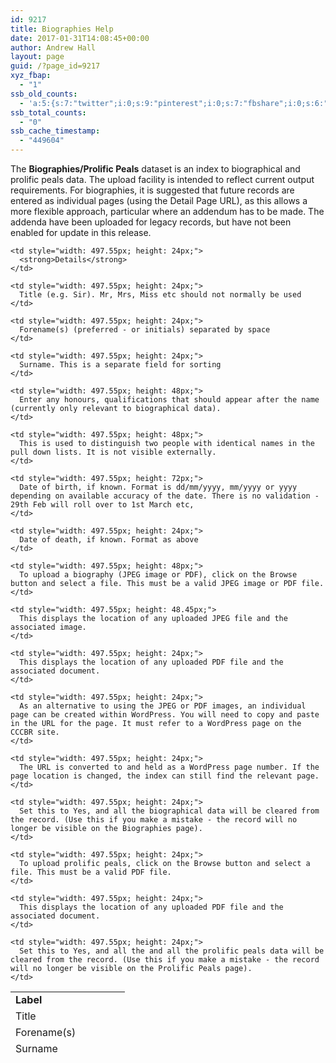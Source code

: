 ```yaml
---
id: 9217
title: Biographies Help
date: 2017-01-31T14:08:45+00:00
author: Andrew Hall
layout: page
guid: /?page_id=9217
xyz_fbap:
  - "1"
ssb_old_counts:
  - 'a:5:{s:7:"twitter";i:0;s:9:"pinterest";i:0;s:7:"fbshare";i:0;s:6:"reddit";i:0;s:6:"tumblr";N;}'
ssb_total_counts:
  - "0"
ssb_cache_timestamp:
  - "449604"
---
```

The **Biographies/Prolific Peals** dataset is an index to biographical and prolific peals data. The upload facility is intended to reflect current output requirements. For biographies, it is suggested that future records are entered as individual pages (using the Detail Page URL), as this allows a more flexible approach, particular where an addendum has to be made. The addenda have been uploaded for legacy records, but have not been enabled for update in this release.

<table style="height: 121px; width: 681px;">
  <tr style="height: 24px;">
    <td style="width: 167.45px; height: 24px;">
      <strong>Label</strong>
    </td>
    
    <td style="width: 497.55px; height: 24px;">
      <strong>Details</strong>
    </td>
  </tr>
  
  <tr style="height: 24px;">
    <td style="width: 167.45px; height: 24px;">
      Title
    </td>
    
    <td style="width: 497.55px; height: 24px;">
      Title (e.g. Sir). Mr, Mrs, Miss etc should not normally be used
    </td>
  </tr>
  
  <tr style="height: 24px;">
    <td style="width: 167.45px; height: 24px;">
      Forename(s)
    </td>
    
    <td style="width: 497.55px; height: 24px;">
      Forename(s) (preferred - or initials) separated by space
    </td>
  </tr>
  
  <tr style="height: 24px;">
    <td style="width: 167.45px; height: 24px;">
      Surname
    </td>
    
    <td style="width: 497.55px; height: 24px;">
      Surname. This is a separate field for sorting
    </td>
  </tr>
  
  <tr style="height: 48px;">
    <td style="width: 167.45px; height: 48px;">
      Honours etc
    </td>
    
    <td style="width: 497.55px; height: 48px;">
      Enter any honours, qualifications that should appear after the name (currently only relevant to biographical data).
    </td>
  </tr>
  
  <tr style="height: 48px;">
    <td style="width: 167.45px; height: 48px;">
      Distinct ID
    </td>
    
    <td style="width: 497.55px; height: 48px;">
      This is used to distinguish two people with identical names in the pull down lists. It is not visible externally.
    </td>
  </tr>
  
  <tr style="height: 72px;">
    <td style="width: 167.45px; height: 72px;">
      Born
    </td>
    
    <td style="width: 497.55px; height: 72px;">
      Date of birth, if known. Format is dd/mm/yyyy, mm/yyyy or yyyy depending on available accuracy of the date. There is no validation - 29th Feb will roll over to 1st March etc,
    </td>
  </tr>
  
  <tr style="height: 24px;">
    <td style="width: 167.45px; height: 24px;">
      Deceased
    </td>
    
    <td style="width: 497.55px; height: 24px;">
      Date of death, if known. Format as above
    </td>
  </tr>
  
  <tr style="height: 48px;">
    <td style="width: 167.45px; height: 48px;">
      Upload Biography
    </td>
    
    <td style="width: 497.55px; height: 48px;">
      To upload a biography (JPEG image or PDF), click on the Browse button and select a file. This must be a valid JPEG image or PDF file.
    </td>
  </tr>
  
  <tr style="height: 48.45px;">
    <td style="width: 167.45px; height: 48.45px;">
      Image Ref
    </td>
    
    <td style="width: 497.55px; height: 48.45px;">
      This displays the location of any uploaded JPEG file and the associated image.
    </td>
  </tr>
  
  <tr style="height: 24px;">
    <td style="width: 167.45px; height: 24px;">
      PDF Ref
    </td>
    
    <td style="width: 497.55px; height: 24px;">
      This displays the location of any uploaded PDF file and the associated document.
    </td>
  </tr>
  
  <tr style="height: 24px;">
    <td style="width: 167.45px; height: 24px;">
      Detail Page URL
    </td>
    
    <td style="width: 497.55px; height: 24px;">
      As an alternative to using the JPEG or PDF images, an individual page can be created within WordPress. You will need to copy and paste in the URL for the page. It must refer to a WordPress page on the CCCBR site.
    </td>
  </tr>
  
  <tr style="height: 24px;">
    <td style="width: 167.45px; height: 24px;">
      Page Number
    </td>
    
    <td style="width: 497.55px; height: 24px;">
      The URL is converted to and held as a WordPress page number. If the page location is changed, the index can still find the relevant page.
    </td>
  </tr>
  
  <tr style="height: 24px;">
    <td style="width: 167.45px; height: 24px;">
      Clear Biography
    </td>
    
    <td style="width: 497.55px; height: 24px;">
      Set this to Yes, and all the biographical data will be cleared from the record. (Use this if you make a mistake - the record will no longer be visible on the Biographies page).
    </td>
  </tr>
  
  <tr style="height: 24px;">
    <td style="width: 167.45px; height: 24px;">
      Upload Prolific Peals
    </td>
    
    <td style="width: 497.55px; height: 24px;">
      To upload prolific peals, click on the Browse button and select a file. This must be a valid PDF file.
    </td>
  </tr>
  
  <tr style="height: 24px;">
    <td style="width: 167.45px; height: 24px;">
      PPR Ref
    </td>
    
    <td style="width: 497.55px; height: 24px;">
      This displays the location of any uploaded PDF file and the associated document.
    </td>
  </tr>
  
  <tr style="height: 24px;">
    <td style="width: 167.45px; height: 24px;">
      Clear Prolific Peals
    </td>
    
    <td style="width: 497.55px; height: 24px;">
      Set this to Yes, and all the and all the prolific peals data will be cleared from the record. (Use this if you make a mistake - the record will no longer be visible on the Prolific Peals page).
    </td>
  </tr>
</table>

 
